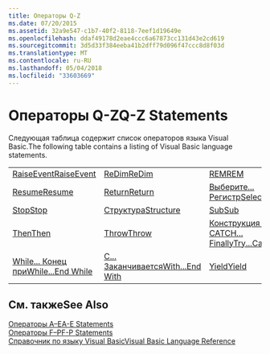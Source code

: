 ```yaml
---
title: Операторы Q-Z
ms.date: 07/20/2015
ms.assetid: 32a9e547-c1b7-40f2-8118-7eef1d19649e
ms.openlocfilehash: ddaf49178d2eae4ccc6a67873cc131d43e2cd619
ms.sourcegitcommit: 3d5d33f384eeba41b2dff79d096f47ccc8d8f03d
ms.translationtype: MT
ms.contentlocale: ru-RU
ms.lasthandoff: 05/04/2018
ms.locfileid: "33603669"
---
```

# <a name="q-z-statements"></a><span data-ttu-id="d8e09-102">Операторы Q-Z</span><span class="sxs-lookup"><span data-stu-id="d8e09-102">Q-Z Statements</span></span>
<span data-ttu-id="d8e09-103">Следующая таблица содержит список операторов языка Visual Basic.</span><span class="sxs-lookup"><span data-stu-id="d8e09-103">The following table contains a listing of Visual Basic language statements.</span></span>  
  
|||||  
|---|---|---|---|  
|[<span data-ttu-id="d8e09-104">RaiseEvent</span><span class="sxs-lookup"><span data-stu-id="d8e09-104">RaiseEvent</span></span>](../../../visual-basic/language-reference/statements/raiseevent-statement.md)|[<span data-ttu-id="d8e09-105">ReDim</span><span class="sxs-lookup"><span data-stu-id="d8e09-105">ReDim</span></span>](../../../visual-basic/language-reference/statements/redim-statement.md)|[<span data-ttu-id="d8e09-106">REM</span><span class="sxs-lookup"><span data-stu-id="d8e09-106">REM</span></span>](../../../visual-basic/language-reference/statements/rem-statement.md)|[<span data-ttu-id="d8e09-107">RemoveHandler</span><span class="sxs-lookup"><span data-stu-id="d8e09-107">RemoveHandler</span></span>](../../../visual-basic/language-reference/statements/removehandler-statement.md)|  
|[<span data-ttu-id="d8e09-108">Resume</span><span class="sxs-lookup"><span data-stu-id="d8e09-108">Resume</span></span>](../../../visual-basic/language-reference/statements/resume-statement.md)|[<span data-ttu-id="d8e09-109">Return</span><span class="sxs-lookup"><span data-stu-id="d8e09-109">Return</span></span>](../../../visual-basic/language-reference/statements/return-statement.md)|[<span data-ttu-id="d8e09-110">Выберите... Регистр</span><span class="sxs-lookup"><span data-stu-id="d8e09-110">Select...Case</span></span>](../../../visual-basic/language-reference/statements/select-case-statement.md)|[<span data-ttu-id="d8e09-111">Set</span><span class="sxs-lookup"><span data-stu-id="d8e09-111">Set</span></span>](../../../visual-basic/language-reference/statements/set-statement.md)|  
|[<span data-ttu-id="d8e09-112">Stop</span><span class="sxs-lookup"><span data-stu-id="d8e09-112">Stop</span></span>](../../../visual-basic/language-reference/statements/stop-statement.md)|[<span data-ttu-id="d8e09-113">Структура</span><span class="sxs-lookup"><span data-stu-id="d8e09-113">Structure</span></span>](../../../visual-basic/language-reference/statements/structure-statement.md)|[<span data-ttu-id="d8e09-114">Sub</span><span class="sxs-lookup"><span data-stu-id="d8e09-114">Sub</span></span>](../../../visual-basic/language-reference/statements/sub-statement.md)|[<span data-ttu-id="d8e09-115">SyncLock</span><span class="sxs-lookup"><span data-stu-id="d8e09-115">SyncLock</span></span>](../../../visual-basic/language-reference/statements/synclock-statement.md)|  
|[<span data-ttu-id="d8e09-116">Then</span><span class="sxs-lookup"><span data-stu-id="d8e09-116">Then</span></span>](../../../visual-basic/language-reference/statements/then-statement.md)|[<span data-ttu-id="d8e09-117">Throw</span><span class="sxs-lookup"><span data-stu-id="d8e09-117">Throw</span></span>](../../../visual-basic/language-reference/statements/throw-statement.md)|[<span data-ttu-id="d8e09-118">Конструкция TRY... CATCH... Finally</span><span class="sxs-lookup"><span data-stu-id="d8e09-118">Try...Catch...Finally</span></span>](../../../visual-basic/language-reference/statements/try-catch-finally-statement.md)|[<span data-ttu-id="d8e09-119">Using</span><span class="sxs-lookup"><span data-stu-id="d8e09-119">Using</span></span>](../../../visual-basic/language-reference/statements/using-statement.md)|  
|[<span data-ttu-id="d8e09-120">While... Конец при</span><span class="sxs-lookup"><span data-stu-id="d8e09-120">While...End While</span></span>](../../../visual-basic/language-reference/statements/while-end-while-statement.md)|[<span data-ttu-id="d8e09-121">С... Заканчивается</span><span class="sxs-lookup"><span data-stu-id="d8e09-121">With...End With</span></span>](../../../visual-basic/language-reference/statements/with-end-with-statement.md)|[<span data-ttu-id="d8e09-122">Yield</span><span class="sxs-lookup"><span data-stu-id="d8e09-122">Yield</span></span>](../../../visual-basic/language-reference/statements/yield-statement.md)||  
  
## <a name="see-also"></a><span data-ttu-id="d8e09-123">См. также</span><span class="sxs-lookup"><span data-stu-id="d8e09-123">See Also</span></span>  
 [<span data-ttu-id="d8e09-124">Операторы A–E</span><span class="sxs-lookup"><span data-stu-id="d8e09-124">A-E Statements</span></span>](../../../visual-basic/language-reference/statements/a-e-statements.md)  
 [<span data-ttu-id="d8e09-125">Операторы F–P</span><span class="sxs-lookup"><span data-stu-id="d8e09-125">F-P Statements</span></span>](../../../visual-basic/language-reference/statements/f-p-statements.md)  
 [<span data-ttu-id="d8e09-126">Справочник по языку Visual Basic</span><span class="sxs-lookup"><span data-stu-id="d8e09-126">Visual Basic Language Reference</span></span>](../../../visual-basic/language-reference/index.md)
